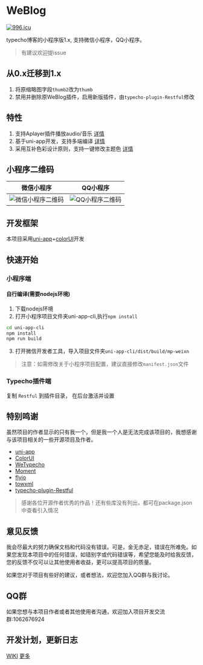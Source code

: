 # WeBlog

<a href="https://996.icu"><img src="https://img.shields.io/badge/link-996.icu-red.svg" alt="996.icu" /></a>

typecho博客的小程序版1.x, 支持微信小程序，QQ小程序。

> 有建议欢迎提issue

## 从0.x迁移到1.x

1. 将原缩略图字段`thumb2`改为`thumb`
2. 禁用并删除原WeBlog插件，启用新版插件，由`typecho-plugin-Restful`修改

## 特性

1. 支持Aplayer插件播放audio/音乐 [详情](https://www.thinkmoon.cn/20191122/cid=555.html#article-header-1)
2. 基于uni-app开发，支持多端编译 [详情](https://www.thinkmoon.cn/20191122/cid=555.html#article-header-2)
3. 采用互补色彩设计原则，支持一键修改主题色 [详情](https://www.thinkmoon.cn/20191122/cid=555.html#article-header-3)

## 小程序二维码

|  微信小程序   | QQ小程序 |
|  ----  | ----  |
| ![微信小程序二维码][2]  | ![QQ小程序二维码][3] |

## 开发框架

本项目采用[uni-app](https://uniapp.dcloud.io/component/README)+[colorUI](https://github.com/weilanwl/ColorUI)开发

## 快速开始

### 小程序端

#### 自行编译(需要nodejs环境)

1. 下载nodejs环境
2. 打开小程序项目文件夹uni-app-cli,执行`npm install`
```bash
cd uni-app-cli
npm install
npm run build
```
3. 打开微信开发者工具，导入项目文件夹`uni-app-cli/dist/build/mp-weixn`

> 注意：如需修改关于小程序项目配置，建议直接修改`manifest.json`文件


### Typecho插件端

复制 `Restful` 到插件目录， 在后台激活并设置

## 特别鸣谢

虽然项目的作者显示的只有我一个，但是我一个人是无法完成该项目的，我想感谢与该项目相关的一些开源项目及作者。

* [uni-app](https://github.com/dcloudio/uni-app)
* [ColorUI](https://github.com/weilanwl/ColorUI)
* [WeTypecho](https://github.com/MingliangLu/WeTypecho)
* [Moment](https://momentjs.com/)
* [flyio](https://github.com/wendux/fly)
* [towxml](https://github.com/sbfkcel/towxml)
* [typecho-plugin-Restful](https://github.com/moefront/typecho-plugin-Restful)

> 感谢各位开源作者优秀的作品！还有些库没有列出，都可在package.json中查看引入情况

## 意见反馈

我会尽最大的努力确保文档和代码没有错误。可是，金无赤足，错误在所难免。如果您发现本项目中的任何错误，如错别字或代码错误等，希望您能及时给我反馈，您的反馈不仅可以让其他使用者收益，更可以提高项目的质量。

如果您对于项目有些好的建议，或者想法，欢迎您加入QQ群与我讨论。

## QQ群

如果您想与本项目作者或者其他使用者沟通，欢迎加入项目开发交流群:1062676924

## 开发计划，更新日志

[WIKI](https://github.com/thinkmoon/WeBlog/wiki) [更多](https://www.thinkmoon.cn/20191122/cid=555.html)

  [2]: https://blog.cdn.thinkmoon.cn/blog/typecho/2019-11-22T07:58:08.png
  [3]: https://blog.cdn.thinkmoon.cn/blog/typecho/2576c006617a8efb2218a1e9145646a4.png

